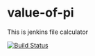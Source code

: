 # value-of-pi
This is jenkins file calculator

[![Build Status](http://20.243.25.214:8080/buildStatus/icon?job=Value-of-pi)](http://20.243.25.214:8080/job/Value-of-pi/)
